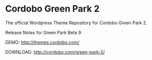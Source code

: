 Cordobo Green Park 2
============

The official Wordpress Theme Repository for Cordobo Green Park 2.

Release Notes for Green Park Beta 9


DEMO: http://themes.cordobo.com/

DOWNLOAD: http://cordobo.com/green-park-2/